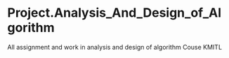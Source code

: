# Project.Analysis_And_Design_of_Algorithm
All assignment and work in analysis and design of algorithm Couse KMITL
